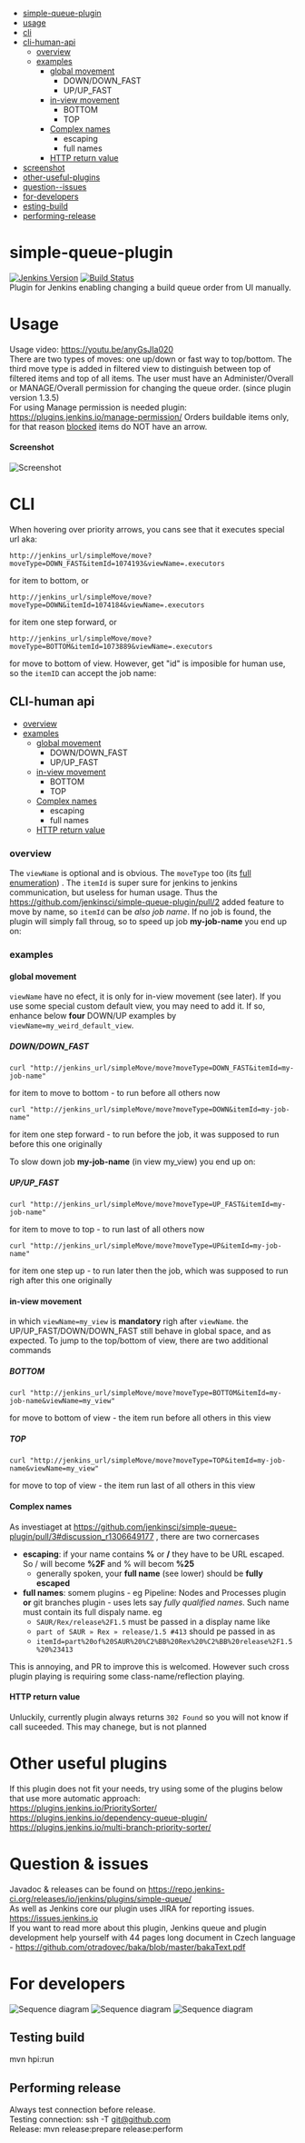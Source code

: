 * [simple-queue-plugin](#simple-queue-plugin)
* [usage](#usage)
* [cli](#cli)
* [cli-human-api](#cli-human-api)
  * [overview](#overview)
  * [examples](#examples)
    * [global movement](#global-movement)
      * DOWN/DOWN_FAST
      * UP/UP_FAST
    * [in-view movement](#in-view-movement)
      * BOTTOM
      * TOP
    * [Complex names](#complex-names)
      * escaping
      * full names
    * [HTTP return value](#http-return-value)
* [screenshot](#screenshot)
* [other-useful-plugins](#other-useful-plugins)
* [question--issues](#question--issues)
* [for-developers](#for-developers)
* [esting-build](#testing-build)
* [performing-release](#performing-release)
# simple-queue-plugin
[![Jenkins Version](https://img.shields.io/badge/Jenkins-2.414.1-green.svg?label=min.%20Jenkins)](https://jenkins.io/download/)
[![Build Status](https://ci.jenkins.io/job/Plugins/job/simple-queue-plugin/job/master/badge/icon)](https://ci.jenkins.io/job/Plugins/job/simple-queue-plugin/job/master/) \
Plugin for Jenkins enabling changing a build queue order from UI manually.
# Usage
Usage video: https://youtu.be/anyGsJIa020 \
There are two types of moves: one up/down or fast way to top/bottom. The third move type is added in filtered view to distinguish between top of filtered items and top of all items.
The user must have an Administer/Overall or MANAGE/Overall permission for changing the queue order. (since plugin version 1.3.5)\
    For using Manage permission is needed plugin: https://plugins.jenkins.io/manage-permission/
Orders buildable items only, for that reason [blocked](hhttps://stackoverflow.com/questions/56182285/difference-between-blocked-stuck-pending-buildable-jobs-in-jenkins) items do NOT have an arrow.<br />

#### Screenshot
![Screenshot](images/queue_screenshot.png "Simple Queue screenshot")

# CLI
When hovering over priority arrows, you cans see that it executes special url aka:
```
http://jenkins_url/simpleMove/move?moveType=DOWN_FAST&itemId=1074193&viewName=.executors
```
for item to bottom, or
```
http://jenkins_url/simpleMove/move?moveType=DOWN&itemId=1074184&viewName=.executors
```
for item one step forward, or
```
http://jenkins_url/simpleMove/move?moveType=BOTTOM&itemId=1073889&viewName=.executors
```
for move to bottom of view. However, get "id" is imposible for human use, so the `itemID` can accept the job name:
## CLI-human api
 * [overview](#overview)
 * [examples](#examples)
   * [global movement](#global-movement)
     * DOWN/DOWN_FAST
     * UP/UP_FAST
   * [in-view movement](#in-view-movement)
     * BOTTOM
     * TOP
   * [Complex names](#complex-names)
     * escaping
     * full names
   * [HTTP return value](#http-return-value)
### overview
The `viewName` is optional and is obvious. The `moveType` too (its [full enumeration](https://github.com/jenkinsci/simple-queue-plugin/blob/master/src/main/java/cz/mendelu/xotradov/MoveType.java)) .  The `itemId` is super sure for jenkins to jenkins communication, but useless for human usage. Thus the https://github.com/jenkinsci/simple-queue-plugin/pull/2 added feature to move by name, so `itemId` can be *also job name*. If no job is found, the plugin will simply fall throug, so to speed up job **my-job-name** you end up on:
### examples
#### global movement
`viewName` have no efect, it is only for in-view movement (see later). If you use some special custom default view, you may need to add it. If so, enhance below **four** DOWN/UP examples by `viewName=my_weird_default_view`.
##### DOWN/DOWN_FAST
```
curl "http://jenkins_url/simpleMove/move?moveType=DOWN_FAST&itemId=my-job-name"
```
for item to move to bottom - to run before all others now
```
curl "http://jenkins_url/simpleMove/move?moveType=DOWN&itemId=my-job-name"
```
for item one step forward - to run before the job, it was supposed to run before this one originally

To slow down job **my-job-name** (in view my_view) you end up on:
##### UP/UP_FAST
```
curl "http://jenkins_url/simpleMove/move?moveType=UP_FAST&itemId=my-job-name"
```
for item to move to top - to run last of all others now
```
curl "http://jenkins_url/simpleMove/move?moveType=UP&itemId=my-job-name"
```
for item one step up - to run later then the job, which was supposed to run righ after this one originally
#### in-view movement
in which `viewName=my_view` is **mandatory** righ after `viewName`. the UP/UP_FAST/DOWN/DOWN_FAST still behave in global space, and as expected. To jump to the top/bottom of view, there are two additional commands
##### BOTTOM
```
curl "http://jenkins_url/simpleMove/move?moveType=BOTTOM&itemId=my-job-name&viewName=my_view"
```
for move to bottom of view - the item run before all others in this view
##### TOP
```
curl "http://jenkins_url/simpleMove/move?moveType=TOP&itemId=my-job-name&viewName=my_view"
```
for move to top of view - the item run last of all others in this view
#### Complex names
As investiaget at https://github.com/jenkinsci/simple-queue-plugin/pull/3#discussion_r1306649177 ,  there are two cornercases
 * **escaping**: if your name contains **%** or **/** they have to be URL escaped. So / will become **%2F** and % will becom **%25**
   * generally spoken, your **full name** (see lower) should be **fully escaped**
 * **full names**: somem plugins - eg   Pipeline: Nodes and Processes plugin **or** git branches plugin  - uses lets say *fully qualified names*. Such name must contain its full dispaly name. eg
   * `SAUR/Rex/release%2F1.5` must be passed in a display name like
   * `part of SAUR » Rex » release/1.5 #413` should pe passed in as
   * `itemId=part%20of%20SAUR%20%C2%BB%20Rex%20%C2%BB%20release%2F1.5%20%23413`

This is annoying, and PR to improve this is welcomed. However such cross plugin playing is requiring some class-name/reflection playing.

#### HTTP return value
Unluckily, currently plugin always returns `302 Found` so you will not know if call suceeded. This may chanege, but is not planned

# Other useful plugins
If this plugin does not fit your needs, try using some of the plugins below that use more automatic approach:\
https://plugins.jenkins.io/PrioritySorter/ \
https://plugins.jenkins.io/dependency-queue-plugin/ \
https://plugins.jenkins.io/multi-branch-priority-sorter/ 
# Question & issues
Javadoc & releases can be found on https://repo.jenkins-ci.org/releases/io/jenkins/plugins/simple-queue/ \
As well as Jenkins core our plugin uses JIRA for reporting issues. https://issues.jenkins.io \
If you want to read more about this plugin, Jenkins queue and plugin development help yourself with 
44 pages long document in Czech language - https://github.com/otradovec/baka/blob/master/bakaText.pdf 
# For developers
![Sequence diagram](images/basicUsageSequence.png "Simple Queue screenshot")
![Sequence diagram](images/moveUpSequence.png "Simple Queue screenshot")
![Sequence diagram](images/resetSequence.png "Simple Queue screenshot")
## Testing build
mvn hpi:run
## Performing release
Always test connection before release. \
Testing connection: ssh -T git@github.com \
Release: mvn release:prepare release:perform

